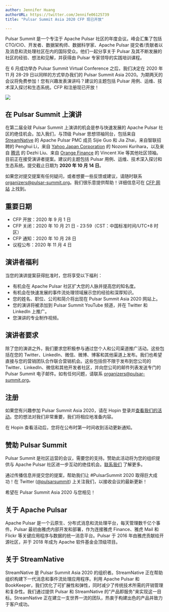 ```yaml
---
author: Jennifer Huang
authorURL: https://twitter.com/Jennife06125739
title: "Pulsar Summit Asia 2020 CFP 现已开放"

---
```


Pulsar Summit 是一个专注于 Apache Pulsar 社区的年度会议。峰会汇集了包括 CTO/CIO、开发者、数据架构师、数据科学家、Apache Pulsar 提交者/贡献者以及消息和流处理社区在内的国际受众。他们一起分享关于 Pulsar 及其不断发展的社区的经验、想法和见解，并获得由 Pulsar 专家领导的实践培训课程。

<!--truncate-->

在 6 月成功举办 Pulsar Summit Virtual Conference 之后，我们决定在 2020 年 11 月 28-29 日以同样的方式举办我们的 Pulsar Summit Asia 2020。为期两天的会议将免费参加！您有兴趣发表演讲吗？建议的主题包括 Pulsar 用例、运维、技术深入探讨和生态系统。CFP 和注册现已开放！

![](/img/pulsar-summit-asia-2020.png)

## 在 Pulsar Summit 上演讲
在第二届全球 Pulsar Summit 上演讲的机会是参与快速发展的 Apache Pulsar 社区的绝佳机会。加入我们，与顶级 Pulsar 思想领袖同台，包括来自 [StreamNative](https://streamnative.io/) 的 Apache Pulsar PMC 成员 Sijie Guo 和 Jia Zhai，来自智联招聘的 Penghui Li，来自 [Yahoo Japan Corporation](https://about.yahoo.co.jp/) 的 Nozomi Kurihara，以及来自 [腾讯](https://www.tencent.com/en-us/) 的 Dezhi Liu、来自 [Orange Finance](https://www.bestpay.com.cn/) 的 Vincent Xie 等其他社区领袖。目前正在接受演讲者提案。建议的主题包括 Pulsar 用例、运维、技术深入探讨和生态系统。提交截止日期为 **2020 年 10 月 14 日**。

如果您对提交提案有任何疑问，或者想要一些反馈或建议，请随时联系 [organizers@pulsar-summit.org](mailto:organizers@pulsar-summit.org)。我们很乐意提供帮助！详细信息可在 [CFP 网站](https://pulsar-summit.org/en/event/asia-2020/cfp) 上找到。

## 重要日期
- CFP 开放：2020 年 9 月 1 日
- CFP 关闭：2020 年 10 月 21 日 - 23:59（CST：中国标准时间/UTC+8 时区）
- CFP 通知：2020 年 10 月 28 日
- 议程公布：2020 年 11 月 4 日

## 演讲者福利
当您的演讲提案获得批准时，您将享受以下福利：

- 有机会在 Apache Pulsar 社区扩大您的人脉并提高您的知名度。
- 有机会在快速发展的事件流处理领域展示您的经验和深厚知识。
- 您的姓名、职位、公司和简介将出现在 Pulsar Summit Asia 2020 网站上。
- 您的演讲将被添加到 Pulsar Summit YouTube 频道，并在 Twitter 和 LinkedIn 上推广。
- 您演讲的专业制作视频。

## 演讲者要求
除了您的演讲之外，我们要求您积极参与通过您个人和公司渠道推广活动。这些包括在您的 Twitter、LinkedIn、微信、微博、博客和其他渠道上发布。我们也希望直接与您的营销团队合作联合营销机会。这些包括但不限于发布到您公司的 Twitter、LinkedIn、微信和其他开发者社区，并向您公司的邮件列表发送专门的 Pulsar Summit 电子邮件。如有任何问题，请联系 [organizers@pulsar-summit.org](mailto:organizers@pulsar-summit.org)。

## 注册
如果您有兴趣参加 Pulsar Summit Asia 2020，请在 Hopin 登录并[查看我们的活动](https://hopin.to/events/pulsar-summit-asia-2020)。您的想法对我们非常重要，我们将相应地准备内容。

在 Hopin 查看活动后，您将在公布时第一时间收到活动更新通知。

## 赞助 Pulsar Summit
Pulsar Summit 是社区运营的会议，需要您的支持。赞助此活动将为您的组织提供与 Apache Pulsar 社区进一步互动的绝佳机会。[联系我们](mailto:partners@pulsar-summit.org) 了解更多。

通过传播信息并提交您的提案，帮助我们让 #PulsarSummit 2020 取得巨大成功！在 Twitter ([@pulsarsummit](https://twitter.com/PulsarSummit)) 上关注我们，以接收会议的最新更新！

希望在 Pulsar Summit Asia 2020 与您相见！

## 关于 Apache Pulsar
Apache Pulsar 是一个云原生、分布式消息和流处理平台，每天管理数千亿个事件。Pulsar 最初由雅虎内部开发和部署，作为连接雅虎 Finance、雅虎 Mail 和 Flickr 等关键应用程序与数据的统一消息平台。Pulsar 于 2016 年由雅虎贡献给开源社区，并于 2018 年成为 Apache 软件基金会顶级项目。

## 关于 StreamNative
StreamNative 是 Pulsar Summit Asia 2020 的组织者。StreamNative 正在帮助组织构建下一代消息和事件流处理应用程序。利用 Apache Pulsar 和 BookKeeper，我们优化了可扩展性和弹性，同时减少了传统技术所需的开销管理和复杂性。我们通过提供 Pulsar 和 StreamNative 的"产品即服务"来实现这一目标。StreamNative 正在建立一支世界一流的团队，热衷于构建出色的产品并致力于客户成功。
